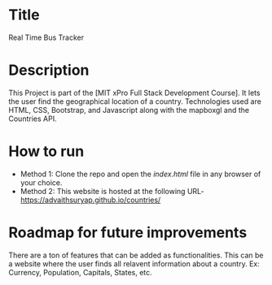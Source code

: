# Title
Real Time Bus Tracker
# Description
This Project is part of the [MIT xPro Full Stack Development Course]. It lets the user find the geographical location of a country.
Technologies used are HTML, CSS, Bootstrap, and Javascript along with the mapboxgl and the Countries API. 

# How to run
* Method 1: Clone the repo and open the _index.html_ file in any browser of your choice.
* Method 2: This website is hosted at the following URL- https://advaithsuryap.github.io/countries/

# Roadmap for future improvements
There are a ton of features that can be added as functionalities. This can be a website where the user finds all relavent information about a country. Ex: Currency, Population, Capitals, States, etc. 
